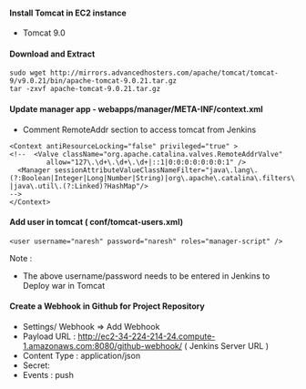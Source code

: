 #### Install Tomcat in EC2 instance
* Tomcat 9.0

#### Download and Extract
```
sudo wget http://mirrors.advancedhosters.com/apache/tomcat/tomcat-9/v9.0.21/bin/apache-tomcat-9.0.21.tar.gz
tar -zxvf apache-tomcat-9.0.21.tar.gz  
```

#### Update manager app - webapps/manager/META-INF/context.xml
* Comment RemoteAddr section to access tomcat from Jenkins
```
<Context antiResourceLocking="false" privileged="true" >
<!--  <Valve className="org.apache.catalina.valves.RemoteAddrValve"
         allow="127\.\d+\.\d+\.\d+|::1|0:0:0:0:0:0:0:1" />
  <Manager sessionAttributeValueClassNameFilter="java\.lang\.(?:Boolean|Integer|Long|Number|String)|org\.apache\.catalina\.filters\.CsrfPreventionFilter\$LruCache(?:\$1)?|java\.util\.(?:Linked)?HashMap"/>
-->
</Context>
```

#### Add user in tomcat ( conf/tomcat-users.xml)
```
<user username="naresh" password="naresh" roles="manager-script" />
```
Note :
* The above username/password needs to be entered in Jenkins to Deploy war in Tomcat


#### Create a Webhook  in Github for Project Repository
* Settings/ Webhook => Add Webhook
* Payload URL : http://ec2-34-224-214-24.compute-1.amazonaws.com:8080/github-webhook/  ( Jenkins Server URL )
* Content Type : application/json
* Secret: 
* Events : push 



